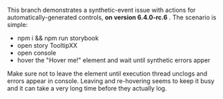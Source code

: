 This branch demonstrates a synthetic-event issue with actions for automatically-generated controls, **on  version 6.4.0-rc.6** . The scenario is simple:

 - npm i && npm run storybook
 - open story TooltipXX 
 - open console
 - hover the "Hover me!" element and wait until synthetic errors apper
 
Make sure not to leave the element until execution thread unclogs and errors appear in console. Leaving and re-hovering seems to keep it busy and it can take a very long time before they actually log.
